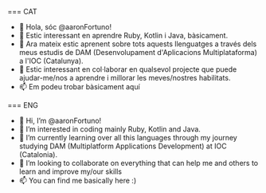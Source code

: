 === CAT

- 👋 Hola, sóc @aaronFortuno!
- 👀 Estic interessant en aprendre Ruby, Kotlin i Java, bàsicament.
- 🌱 Ara mateix estic aprenent sobre tots aquests llenguatges a través dels meus estudis de DAM (Desenvolupament d'Aplicacions Multiplataforma) a l'IOC (Catalunya).
- 💞️ Estic interessant en col·laborar en qualsevol projecte que puede ajudar-me/nos a aprendre i millorar les meves/nostres habilitats. 
- 📫 Em podeu trobar bàsicament aquí

=== ENG

- 👋 Hi, I’m @aaronFortuno!
- 👀 I’m interested in coding mainly Ruby, Kotlin and Java.
- 🌱 I’m currently learning over all this languages through my journey studying DAM (Multiplatform Applications Development) at IOC (Catalonia).
- 💞️ I’m looking to collaborate on everything that can help me and others to learn and improve my/our skills
- 📫 You can find me basically here :)

<!---
aaronFortuno/aaronFortuno is a ✨ special ✨ repository because its `README.md` (this file) appears on your GitHub profile.
You can click the Preview link to take a look at your changes.
--->
